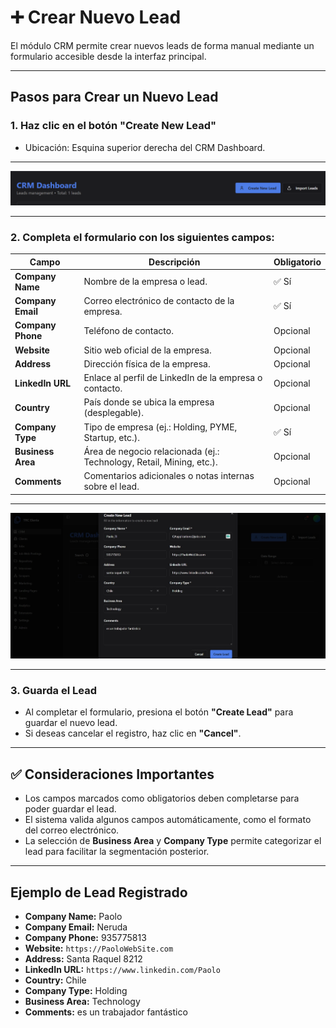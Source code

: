 # ➕ Crear Nuevo Lead

El módulo CRM permite crear nuevos leads de forma manual mediante un formulario accesible desde la interfaz principal.

---

## Pasos para Crear un Nuevo Lead

### 1. Haz clic en el botón **"Create New Lead"**
- Ubicación: Esquina superior derecha del CRM Dashboard.

---

![alt text](<../../../static/img/CRM/new lead.png>)

---

### 2. Completa el formulario con los siguientes campos:

| Campo              | Descripción                                                                 | Obligatorio |
|--------------------|------------------------------------------------------------------------------|-------------|
| **Company Name**   | Nombre de la empresa o lead.                                                 | ✅ Sí        |
| **Company Email**  | Correo electrónico de contacto de la empresa.                                | ✅ Sí        |
| **Company Phone**  | Teléfono de contacto.                                                        | Opcional    |
| **Website**        | Sitio web oficial de la empresa.                                             | Opcional    |
| **Address**        | Dirección física de la empresa.                                              | Opcional    |
| **LinkedIn URL**   | Enlace al perfil de LinkedIn de la empresa o contacto.                       | Opcional    |
| **Country**        | País donde se ubica la empresa (desplegable).                                | Opcional    |
| **Company Type**   | Tipo de empresa (ej.: Holding, PYME, Startup, etc.).                         | ✅ Sí        |
| **Business Area**  | Área de negocio relacionada (ej.: Technology, Retail, Mining, etc.).         | Opcional    |
| **Comments**       | Comentarios adicionales o notas internas sobre el lead.                      | Opcional    |

---

![alt text](<../../../static/img/CRM/F new lead.jpeg>)

---

### 3. Guarda el Lead
- Al completar el formulario, presiona el botón **"Create Lead"** para guardar el nuevo lead.
- Si deseas cancelar el registro, haz clic en **"Cancel"**.

---

## ✅ Consideraciones Importantes
- Los campos marcados como obligatorios deben completarse para poder guardar el lead.
- El sistema valida algunos campos automáticamente, como el formato del correo electrónico.
- La selección de **Business Area** y **Company Type** permite categorizar el lead para facilitar la segmentación posterior.

---

##  Ejemplo de Lead Registrado

- **Company Name:** Paolo  
- **Company Email:** Neruda  
- **Company Phone:** 935775813  
- **Website:** `https://PaoloWebSite.com  `
- **Address:** Santa Raquel 8212  
- **LinkedIn URL:** `https://www.linkedin.com/Paolo  `
- **Country:** Chile  
- **Company Type:** Holding  
- **Business Area:** Technology  
- **Comments:** es un trabajador fantástico

